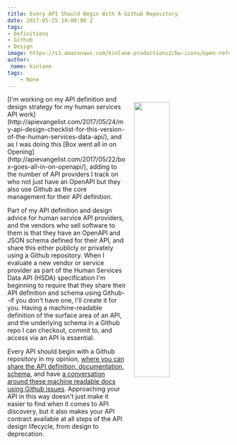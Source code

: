 ```yaml
---
title: Every API Should Begin With A Github Repository
date: 2017-05-25 14:00:00 Z
tags:
- Definitions
- Github
- Design
image: https://s3.amazonaws.com/kinlane-productions2/bw-icons/open-referral/open-referral-github-repo-api-spec.png
author:
 name: kinlane
tags:
    - None
---
```

<p><img src="https://s3.amazonaws.com/kinlane-productions2/bw-icons/open-referral/open-referral-github-repo-api-spec.png" align="right" width="40%" style="padding: 15px;"
 /></p>[I'm working on my API definition and design strategy for my human services API work](http://apievangelist.com/2017/05/24/my-api-design-checklist-for-this-version-of-the-human-services-data-api/), and as I was doing this [Box went all in on Opening](http://apievangelist.com/2017/05/22/box-goes-all-in-on-openapi/), adding to the number of API providers I track on who not just have an OpenAPI but they also use Github as the core management for their API definition.

Part of my API definition and design advice for human service API providers, and the vendors who sell software to them is that they have an OpenAPI and JSON schema defined for their API, and share this either publicly or privately using a Github repository. When I evaluate a new vendor or service provider as part of the Human Services Data API (HSDA) specification I'm beginning to require that they share their API definition and schema using Github--if you don't have one, I'll create it for you. Having a machine-readable definition of the surface area of an API, and the underlying schema in a Github repo I can checkout, commit to, and access via an API is essential.

Every API should begin with a Github repository in my opinion, [where you can share the API definition, documentation, schema](https://openreferral.github.io/api-specification/definition/), and have [a conversation around these machine readable docs using Github issues](https://github.com/openreferral/api-specification). Approaching your API in this way doesn't just make it easier to find when it comes to API discovery, but it also makes your API contract available at all steps of the API design lifecycle, from design to deprecation.